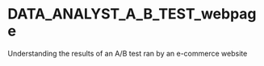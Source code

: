 # DATA_ANALYST_A_B_TEST_webpage
Understanding the results of an A/B test ran by an e-commerce website
